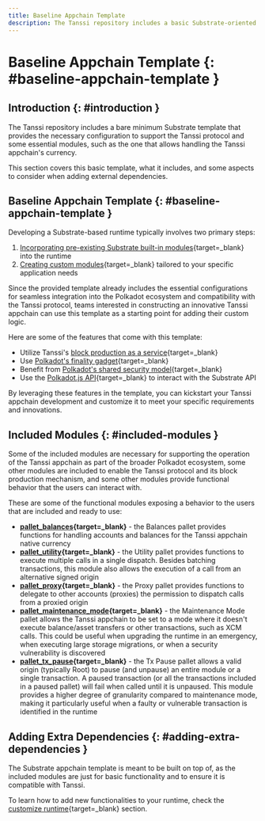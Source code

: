 ```yaml
---
title: Baseline Appchain Template
description: The Tanssi repository includes a basic Substrate-oriented template that provides the necessary configuration to kick-start the development of an appchain.
---
```


# Baseline Appchain Template {: #baseline-appchain-template }

## Introduction {: #introduction }

The Tanssi repository includes a bare minimum Substrate template that provides the necessary configuration to support the Tanssi protocol and some essential modules, such as the one that allows handling the Tanssi appchain's currency.

This section covers this basic template, what it includes, and some aspects to consider when adding external dependencies.

## Baseline Appchain Template {: #baseline-appchain-template }

Developing a Substrate-based runtime typically involves two primary steps:

1. [Incorporating pre-existing Substrate built-in modules](/builders/build/customize/adding-built-in-module/){target=\_blank} into the runtime
2. [Creating custom modules](/builders/build/customize/adding-custom-made-module/){target=\_blank} tailored to your specific application needs

Since the provided template already includes the essential configurations for seamless integration into the Polkadot ecosystem and compatibility with the Tanssi protocol, teams interested in constructing an innovative Tanssi appchain can use this template as a starting point for adding their custom logic.

Here are some of the features that come with this template:

- Utilize Tanssi's [block production as a service](/learn/tanssi/technical-features/#block-production-as-a-service){target=\_blank}
- Use [Polkadot's finality gadget](https://wiki.polkadot.network/docs/learn-consensus#finality-gadget-grandpa){target=\_blank}
- Benefit from [Polkadot's shared security model](https://wiki.polkadot.network/docs/learn-parachains#shared-security){target=\_blank}
- Use the [Polkadot.js API](/builders/interact/substrate-api/polkadot-js-api){target=\_blank} to interact with the Substrate API

By leveraging these features in the template, you can kickstart your Tanssi appchain development and customize it to meet your specific requirements and innovations.

## Included Modules {: #included-modules }

Some of the included modules are necessary for supporting the operation of the Tanssi appchain as part of the broader Polkadot ecosystem, some other modules are included to enable the Tanssi protocol and its block production mechanism, and some other modules provide functional behavior that the users can interact with. 

These are some of the functional modules exposing a behavior to the users that are included and ready to use:

- **[pallet_balances](https://paritytech.github.io/substrate/master/pallet_balances/index.html){target=\_blank}** - the Balances pallet provides functions for handling accounts and balances for the Tanssi appchain native currency
- **[pallet_utility](https://paritytech.github.io/polkadot-sdk/master/pallet_utility/index.html){target=\_blank}** - the Utility pallet provides functions to execute multiple calls in a single dispatch. Besides batching transactions, this module also allows the execution of a call from an alternative signed origin
- **[pallet_proxy](https://paritytech.github.io/polkadot-sdk/master/pallet_proxy/index.html){target=\_blank}** - the Proxy pallet provides functions to delegate to other accounts (proxies) the permission to dispatch calls from a proxied origin
- **[pallet_maintenance_mode](https://github.com/moondance-labs/moonkit/blob/tanssi-polkadot-v1.3.0/pallets/maintenance-mode/src/lib.rs){target=\_blank}** - the Maintenance Mode pallet allows the Tanssi appchain to be set to a mode where it doesn't execute balance/asset transfers or other transactions, such as XCM calls. This could be useful when upgrading the runtime in an emergency, when executing large storage migrations, or when a security vulnerability is discovered
- **[pallet_tx_pause](https://github.com/paritytech/polkadot-sdk/blob/master/substrate/frame/tx-pause/src/lib.rs){target=\_blank}** - the Tx Pause pallet allows a valid origin (typically Root) to pause (and unpause) an entire module or a single transaction. A paused transaction (or all the transactions included in a paused pallet) will fail when called until it is unpaused. This module provides a higher degree of granularity compared to maintenance mode, making it particularly useful when a faulty or vulnerable transaction is identified in the runtime

## Adding Extra Dependencies {: #adding-extra-dependencies }

The Substrate appchain template is meant to be built on top of, as the included modules are just for basic functionality and to ensure it is compatible with Tanssi.

To learn how to add new functionalities to your runtime, check the [customize runtime](/builders/build/customize/){target=\_blank} section.